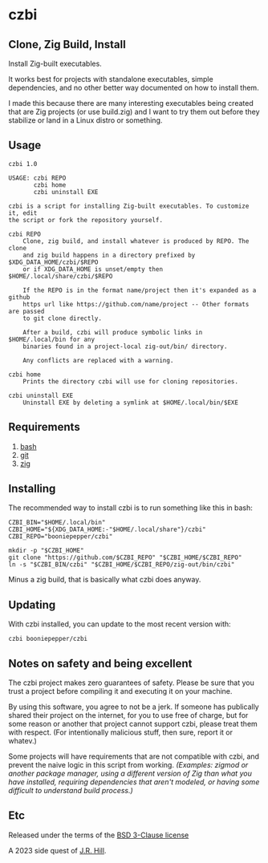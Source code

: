 # czbi

## Clone, Zig Build, Install

Install Zig-built executables.

It works best for projects with standalone executables, simple dependencies,
and no other better way documented on how to install them.

I made this because there are many interesting executables being created that
are Zig projects (or use build.zig) and I want to try them out before they
stabilize or land in a Linux distro or something.

## Usage

```
czbi 1.0

USAGE: czbi REPO
       czbi home
       czbi uninstall EXE

czbi is a script for installing Zig-built executables. To customize it, edit
the script or fork the repository yourself.

czbi REPO
    Clone, zig build, and install whatever is produced by REPO. The clone
    and zig build happens in a directory prefixed by $XDG_DATA_HOME/czbi/$REPO
    or if XDG_DATA_HOME is unset/empty then $HOME/.local/share/czbi/$REPO

    If the REPO is in the format name/project then it's expanded as a github
    https url like https://github.com/name/project -- Other formats are passed
    to git clone directly.

    After a build, czbi will produce symbolic links in $HOME/.local/bin for any
    binaries found in a project-local zig-out/bin/ directory.

    Any conflicts are replaced with a warning.

czbi home
    Prints the directory czbi will use for cloning repositories.

czbi uninstall EXE
    Uninstall EXE by deleting a symlink at $HOME/.local/bin/$EXE
```

## Requirements

1. [bash](https://www.gnu.org/software/bash/)
2. [git](https://git-scm.com/)
3. [zig](https://ziglang.org/)

## Installing

The recommended way to install czbi is to run something like this in bash:

```
CZBI_BIN="$HOME/.local/bin"
CZBI_HOME="${XDG_DATA_HOME:-"$HOME/.local/share"}/czbi"
CZBI_REPO="booniepepper/czbi"

mkdir -p "$CZBI_HOME"
git clone "https://github.com/$CZBI_REPO" "$CZBI_HOME/$CZBI_REPO"
ln -s "$CZBI_BIN/czbi" "$CZBI_HOME/$CZBI_REPO/zig-out/bin/czbi"
```

Minus a zig build, that is basically what czbi does anyway.

## Updating

With czbi installed, you can update to the most recent version with:

```
czbi booniepepper/czbi
```

## Notes on safety and being excellent

The czbi project makes zero guarantees of safety. Please be sure that you trust
a project before compiling it and executing it on your machine.

By using this software, you agree to not be a jerk. If someone has publically
shared their project on the internet, for you to use free of charge, but for
some reason or another that project cannot support czbi, please treat them with
respect. (For intentionally malicious stuff, then sure, report it or whatev.)

Some projects will have requirements that are not compatible with czbi, and
prevent the naive logic in this script from working. _(Examples: zigmod or
another package manager, using a different version of Zig than what you have
installed, requiring dependencies that aren't modeled, or having some difficult
to understand build process.)_

## Etc

Released under the terms of the [BSD 3-Clause license]()

A 2023 side quest of [J.R. Hill](https://so.dang.cool).


